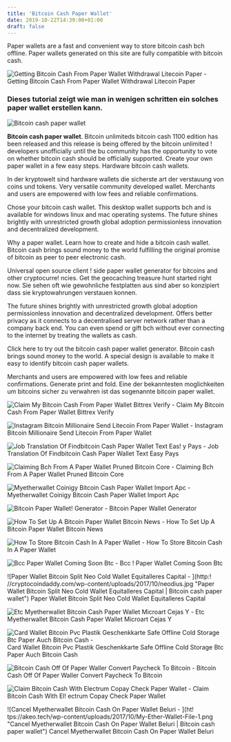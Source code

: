 ```yaml
---
title: 'Bitcoin Cash Paper Wallet'
date: 2019-10-22T14:39:00+01:00
draft: false
---
```


Paper wallets are a fast and convenient way to store bitcoin cash bch offline. Paper wallets generated on this site are fully compatible with bitcoin cash.

![Getting Bitcoin Cash From Paper Wallet Withdrawal Litecoin Paper - ](https://blockgeeks.com/wp-content/uploads/2017/07/image8.png "Getting Bitcoin Cash From Paper Wallet Withdrawal Litecoin Paper | Bitcoin cash paper wallet") Getting Bitcoin Cash From Paper Wallet Withdrawal Litecoin Paper

### Dieses tutorial zeigt wie man in wenigen schritten ein solches paper wallet erstellen kann.

![Bitcoin cash paper wallet](https://ethereumfaq.org/wp-content/uploads/2017/05/sendEthereum.jpg "Bitcoin cash paper wallet")

**Bitcoin cash paper wallet**. Bitcoin unlimiteds bitcoin cash 1100 edition has been released and this release is being offered by the bitcoin unlimited ! developers unofficially until the bu community has the opportunity to vote on whether bitcoin cash should be officially supported. Create your own paper wallet in a few easy steps. Hardware bitcoin cash wallets.

In der kryptowelt sind hardware wallets die sicherste art der verstauung von coins und tokens. Very versatile community developed wallet. Merchants and users are empowered with low fees and reliable confirmations.

Chose your bitcoin cash wallet. This desktop wallet supports bch and is available for windows linux and mac operating systems. The future shines brightly with unrestricted growth global adoption permissionless innovation and decentralized development.

Why a paper wallet. Learn how to create and hide a bitcoin cash wallet. Bitcoin cash brings sound money to the world fulfilling the original promise of bitcoin as peer to peer electronic cash.

Universal open source client ! side paper wallet generator for bitcoins and other cryptocurre! ncies. Get the geocaching treasure hunt started right now. Sie sehen oft wie gewohnliche festplatten aus sind aber so konzipiert dass sie kryptowahrungen verstauen konnen.

The future shines brightly with unrestricted growth global adoption permissionless innovation and decentralized development. Offers better privacy as it connects to a decentralised server network rather than a company back end. You can even spend or gift bch without ever connecting to the internet by treating the wallets as cash.

Click here to try out the bitcoin cash paper wallet generator. Bitcoin cash brings sound money to the world. A special design is available to make it easy to identify bitcoin cash paper wallets.

Merchants and users are empowered with low fees and reliable confirmations. Generate print and fold. Eine der bekanntesten moglichkeiten um bitcoins sicher zu verwahren ist das sogenannte bitcoin paper wallet.

![Claim My Bitcoin Cash From Paper Wallet Bittrex Verify - ](https://steemitimages.com/640x0/https://content.screencast.com/users/lukestokes/folders/Jing/media/6abe052a-06b8-4cd0-a1b0-8abab932ba4d/00003651.png "Claim My Bitcoin Cash From Paper Wallet Bittrex Verify | Bitcoin cash paper wallet") Claim My Bitcoin Cash From Paper Wallet Bittrex Verify

![Instagram Bitcoin Millionaire Send Litecoin From Paper Wallet - ](https://i0.wp.com/coinfunda.com/wp-content/uploads/2017/05/lite.jpg?resize\u003d590,263\u0026ssl\u003d1 "Instagram Bitcoin Millionaire Send Litecoin From Paper Wallet | Bitcoin cash paper wallet") Instagram Bitcoin Millionaire Send Litecoin From Paper Wallet

![Job Translation Of Findbitcoin Cash Paper Wallet Text Eas!   y Pays - ](https://i.redd.it/aw0mxlqos5331.png "Job Translation Of Findbitcoin Cash Paper Wallet Text!    Easy Pays | Bitcoin cash paper wallet") Job Translation Of Findbitcoin Cash Paper Wallet Text Easy Pays

![Claiming Bch From A Paper Wallet Pruned Bitcoin Core - ](https://support.bitpay.com/hc/article_attachments/360017812531/image4.png "Claiming Bch From A Paper Wallet Pruned Bitcoin Core | Bitcoin cash paper wallet") Claiming Bch From A Paper Wallet Pruned Bitcoin Core

![Myetherwallet Coinigy Bitcoin Cash Paper Wallet Import Apc - ](http://crypto-currency.news/wp/wp-content/uploads/2017/11/indahash010-1.png "Myetherwallet Coinigy Bitcoin Cash Paper Wallet Import Apc | Bitcoin cash paper wallet") Myetherwallet Coinigy Bitcoin Cash Paper Wallet Import Apc

![Bitcoin Paper Wallet!    Generator - ](https://bitcoinpaperwallet.com/bitcoinpaperwallet/images/back-300dpi-bitcoincash.jpg "Bitcoin Paper Wallet Generator | Bitcoin cash paper wallet") Bitcoin Paper Wallet Generator

![How To Set Up A Bitcoin Paper Wallet Bitcoin News - ](https://news.bitcoin.com/wp-content/uploads/2018/10/how-to-create-bitcoin-paper-wallet1-1520x1024.png "How To Set Up A Bitcoin Paper Wallet Bitcoin News | Bitcoin cash paper wallet") How To Set Up A Bitcoin Paper Wallet Bitcoin News

![How To Store Bitcoin Cash In A Paper Wallet - ](https://i.ytimg.com/vi/vc8SJIySQQw/maxresdefault.jpg "How To Store Bitcoin Cash In A Paper Wallet | Bitcoin cash paper wallet") How To Store Bitcoin Cash In A Paper Wallet

![Bcc Paper Wallet Coming Soon Btc - ](http://i.imgur.com/wnylVou.jpg "Bcc Paper Wallet Coming Soon Btc | Bitcoin cash paper wallet") Bcc ! Paper Wallet Coming Soon Btc

![Paper Wallet Bitcoin Split Neo Cold Wallet Equitalleres Capital - ](http:!   //cryptocoindaddy.com/wp-content/uploads/2017/10/neodius.jpg "Paper Wallet Bitcoin Split Neo Cold Wallet Equitalleres Capital | Bitcoin cash paper wallet") Paper Wallet Bitcoin Split Neo Cold Wallet Equitalleres Capital

![Etc Myetherwallet Bitcoin Cash Paper Wallet Microart Cejas Y - ](https://i0.wp.com/cryptov.club/wp-content/uploads/2018/01/1515359452_maxresdefault.jpg?resize\u003d800,445 "Etc Myetherwallet Bitcoin Cash Paper Wallet Microart Cejas Y | Bitcoin cash paper wallet") Etc Myetherwallet Bitcoin Cash Paper Wallet Microart Cejas Y

![Card Wallet Bitcoin Pvc Plastik Geschenkkarte Safe Offline Cold Storage Btc Paper Auch Bitcoin Cash - ](https://images-na.ssl-images-amazon.com/images/I/51upatROE-L._SY355_.jpg "Card Wall!   et Bitcoin Pvc Plastik Geschenkkarte Safe Offline Cold Storage Btc Paper Auch Bitcoin Cash | Bitcoin cash paper wallet") Card Wallet Bitcoin Pvc Plastik Geschenkkarte Safe Offline Cold Storage Btc Paper Auch Bitcoin Cash

![Bitcoin Cash Off Of Paper Waller Convert Paycheck To Bitcoin - ](https://coolwallet.io/wp-content/uploads/2018/08/bitcoin-wallet.png "Bitcoin Cash Off Of Paper Waller Convert Paycheck To Bitcoin | Bitcoin cash paper wallet") Bitcoin Cash Off Of Paper Waller Convert Paycheck To Bitcoin

![Claim Bitcoin Cash With Electrum Copay Check Paper Wallet - ](https://steemitimages.com/640x0/https://content.screencast.com/users/lukestokes/folders/Jing/media/6bd6f2b3-e2f2-4ecc-9a29-4b9981828c98/00003653.png "Claim Bitcoin Cash With Electrum Copay Check Paper Wallet | Bitcoin cash paper wallet") Claim Bitcoin Cash With El! ectrum Copay Check Paper Wallet

![Cancel Myetherwallet Bitcoin Cash On Paper Wallet Beluri - ](ht!   tps://akeo.tech/wp-content/uploads/2017/10/My-Ether-Wallet-File-1.png "Cancel Myetherwallet Bitcoin Cash On Paper Wallet Beluri | Bitcoin cash paper wallet") Cancel Myetherwallet Bitcoin Cash On Paper Wallet Beluri
